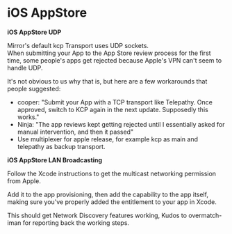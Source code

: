 # iOS AppStore

**iOS AppStore UDP**

Mirror's default kcp Transport uses UDP sockets.\
When submitting your App to the App Store review process for the first time, some people's apps get rejected because Apple's VPN can't seem to handle UDP.

It's not obvious to us why that is, but here are a few workarounds that people suggested:

* cooper: "Submit your App with a TCP transport like Telepathy. Once approved, switch to KCP again in the next update. Supposedly this works."
* Ninja: "The app reviews kept getting rejected until I essentially asked for manual intervention, and then it passed"
* Use multiplexer for apple release, for example kcp as main and telepathy as backup transport.

**iOS AppStore LAN Broadcasting**

Follow the Xcode instructions to get the multicast networking permission from Apple.

Add it to the app provisioning, then add the capability to the app itself, making sure you've properly added the entitlement to your app in Xcode.

This should get Network Discovery features working, Kudos to overmatch-iman for reporting back the working steps.
